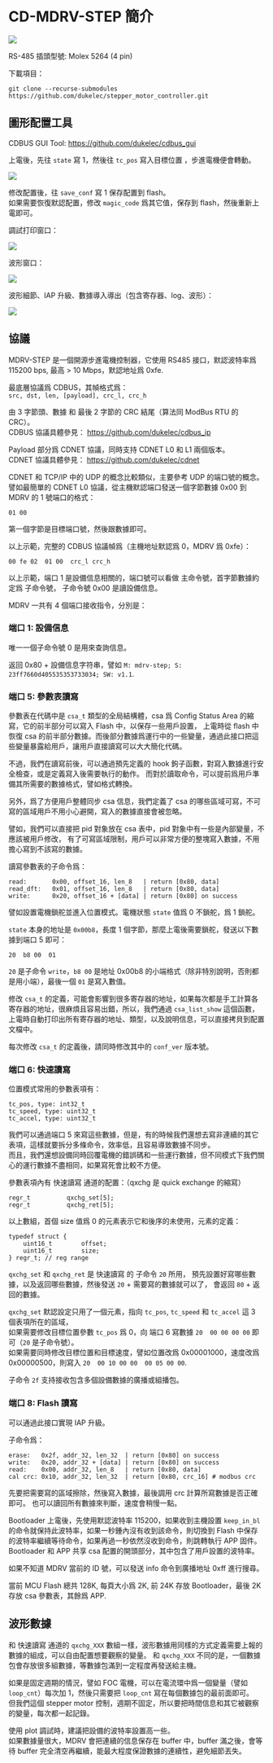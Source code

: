 CD-MDRV-STEP 簡介
=======================================

<img src="doc/cdmdrv_step2.jpg">

RS-485 插頭型號: Molex 5264 (4 pin)

下載項目：
```
git clone --recurse-submodules https://github.com/dukelec/stepper_motor_controller.git
```

## 圖形配置工具

CDBUS GUI Tool: https://github.com/dukelec/cdbus_gui

上電後，先往 `state` 寫 1，然後往 `tc_pos` 寫入目標位置 ，步進電機便會轉動。

<img src="doc/cdbus_gui.png">

修改配置後，往 `save_conf` 寫 1 保存配置到 flash。  
如果需要恢復默認配置，修改 `magic_code` 爲其它值，保存到 flash，然後重新上電即可。

調試打印窗口：

<img src="doc/csa_list_show.png">

波形窗口：

<img src="doc/plot.png">

波形細節、IAP 升級、數據導入導出（包含寄存器、log、波形）：

<img src="doc/iap_export.png">



## 協議

MDRV-STEP 是一個開源步進電機控制器，它使用 RS485 接口，默認波特率爲 115200 bps, 最高 > 10 Mbps，默認地址爲 0xfe.

最底層協議爲 CDBUS，其幀格式爲：  
`src, dst, len, [payload], crc_l, crc_h`

由 3 字節頭、數據 和 最後 2 字節的 CRC 結尾（算法同 ModBus RTU 的 CRC）。  
CDBUS 協議具體參見： https://github.com/dukelec/cdbus_ip

Payload 部分爲 CDNET 協議，同時支持 CDNET L0 和 L1 兩個版本。  
CDNET 協議具體參見： https://github.com/dukelec/cdnet


CDNET 和 TCP/IP 中的 UDP 的概念比較類似，主要參考 UDP 的端口號的概念。  
譬如最簡單的 CDNET L0 協議，從主機默認端口發送一個字節數據 0x00 到 MDRV 的 1 號端口的格式：

`01 00`

第一個字節是目標端口號，然後跟數據即可。

以上示範，完整的 CDBUS 協議幀爲（主機地址默認爲 0，MDRV 爲 0xfe）：

```
00 fe 02  01 00  crc_l crc_h
```

以上示範，端口 1 是設備信息相關的，端口號可以看做 主命令號，首字節數據約定爲 子命令號，
子命令號 0x00 是讀設備信息。

MDRV 一共有 4 個端口接收指令，分別是：

### 端口 1: 設備信息

唯一一個子命令號 0 是用來查詢信息。

返回 0x80 + 設備信息字符串，譬如 `M: mdrv-step; S: 23ff7660d405535353733034; SW: v1.1`.

### 端口 5: 參數表讀寫

參數表在代碼中是 `csa_t` 類型的全局結構體，csa 爲 Config Status Area 的縮寫，它的前半部分可以寫入 Flash 中，以保存一些用戶設置，
上電時從 flash 中恢復 csa 的前半部分數據。而後部分數據爲運行中的一些變量，通過此接口把這些變量暴露給用戶，讓用戶直接讀寫可以大大簡化代碼。

不過，我們在讀寫前後，可以通過預先定義的 hook 鉤子函數，對寫入數據進行安全檢查，或是定義寫入後需要執行的動作。
而對於讀取命令，可以提前爲用戶準備其所需要的數據格式，譬如格式轉換。

另外，爲了方便用戶整體同步 csa 信息，我們定義了 csa 的哪些區域可寫，不可寫的區域用戶不用小心避開，寫入的數據直接會被忽略。

譬如，我們可以直接把 pid 對象放在 csa 表中，pid 對象中有一些是內部變量，不應該被用戶修改，
有了可寫區域限制，用戶可以非常方便的整塊寫入數據，不用擔心寫到不該寫的數據。

讀寫參數表的子命令爲：

```
read:       0x00, offset_16, len_8   | return [0x80, data]
read_dft:   0x01, offset_16, len_8   | return [0x80, data]
write:      0x20, offset_16 + [data] | return [0x80] on success
```

譬如設置電機鎖舵並進入位置模式。電機狀態 `state` 值爲 0 不鎖舵，爲 1 鎖舵。

`state` 本身的地址是 `0x00b8`，長度 1 個字節，那麼上電後需要鎖舵，發送以下數據到端口 5 即可：
```
20  b8 00  01
```
`20` 是子命令 `write`，`b8 00` 是地址 0x00b8 的小端格式（除非特別說明，否則都是用小端），最後一個 `01` 是寫入數值。

修改 `csa_t` 的定義，可能會影響到很多寄存器的地址，如果每次都是手工計算各寄存器的地址，很麻煩且容易出錯，所以，我們通過 `csa_list_show` 這個函數，
上電時自動打印出所有寄存器的地址、類型，以及說明信息，可以直接拷貝到配置文檔中。

每次修改 `csa_t` 的定義後，請同時修改其中的 `conf_ver` 版本號。


### 端口 6: 快速讀寫

位置模式常用的參數表項有：
```
tc_pos, type: int32_t
tc_speed, type: uint32_t
tc_accel, type: uint32_t
```

我們可以通過端口 5 來寫這些數據，但是，有的時候我們還想去寫非連續的其它 表項，這樣就要拆分多條命令，效率低，且容易導致數據不同步。  
而且，我們還想設備同時回覆電機的錯誤碼和一些運行數據，但不同模式下我們關心的運行數據不盡相同，如果寫死會比較不方便。

參數表項內有 快速讀寫 通道的配置：（qxchg 是 quick exchange 的縮寫）

```
regr_t          qxchg_set[5];
regr_t          qxchg_ret[5];
```
以上數組，首個 size 值爲 0 的元素表示它和後序的未使用，元素的定義：
```
typedef struct {
    uint16_t        offset;
    uint16_t        size;
} regr_t; // reg range
```

`qxchg_set` 和 `qxchg_ret` 是 快速讀寫 的 子命令 `20` 所用，
預先設置好寫哪些數據，以及返回哪些數據，然後發送 `20` + 需要寫的數據就可以了，
會返回 `80` + 返回的數據。

`qxchg_set` 默認設定只用了一個元素，指向 `tc_pos`, `tc_speed` 和 `tc_accel` 這 3 個表項所在的區域，  
如果需要修改目標位置參數 `tc_pos` 爲 0，向 端口 6 寫數據 `20  00 00 00 00` 即可（`20` 是子命令號）。  
如果需要同時修改目標位置和目標速度，譬如位置改爲 0x00001000，速度改爲 0x00000500，則寫入 `20  00 10 00 00  00 05 00 00`.

子命令 `2f` 支持接收包含多個設備數據的廣播或組播包。


### 端口 8: Flash 讀寫

可以通過此接口實現 IAP 升級。

子命令爲：

```
erase:   0x2f, addr_32, len_32  | return [0x80] on success
write:   0x20, addr_32 + [data] | return [0x80] on success
read:    0x00, addr_32, len_8   | return [0x80, data]
cal crc: 0x10, addr_32, len_32  | return [0x80, crc_16] # modbus crc
```

先要把需要寫的區域擦除，然後寫入數據，最後調用 crc 計算所寫數據是否正確即可。
也可以讀回所有數據來判斷，速度會稍慢一點。

Bootloader 上電後，先使用默認波特率 115200，如果收到主機設置 `keep_in_bl` 的命令就保持此波特率，如果一秒鍾內沒有收到該命令，則切換到 Flash 中保存的波特率繼續等待命令，如果再過一秒依然沒收到命令，則跳轉執行 APP 固件。Bootloader 和 APP 共享 csa 配置的開頭部分，其中包含了用戶設置的波特率。

如果不知道 MDRV 當前的 ID 號，可以發送 info 命令到廣播地址 0xff 進行搜尋。

當前 MCU Flash 總共 128K, 每頁大小爲 2K, 前 24K 存放 Bootloader，最後 2K 存放 csa 參數表，其餘爲 APP.


## 波形數據

和 快速讀寫 通道的 `qxchg_XXX` 數組一樣，波形數據用同樣的方式定義需要上報的數據的組成，可以自由配置想要觀察的變量。
和 `qxchg_XXX` 不同的是，一個數據包會存放很多組數據，等數據包滿到一定程度再發送給主機。

如果是固定週期的情況，譬如 FOC 電機，可以在電流環中爲一個變量（譬如 `loop_cnt`）每次加 1，然後只需要把 `loop_cnt` 寫在每個數據包的最前面即可。  
但我們這個 stepper motor 控制，週期不固定，所以要把時間信息和其它被觀察的變量，每次都一起記錄。

使用 plot 調試時，建議把設備的波特率設置高一些。  
如果數據量很大，MDRV 會把連續的信息保存在 buffer 中，buffer 滿之後，會等待 buffer 完全清空再繼續，能最大程度保證數據的連續性，避免細節丟失。


